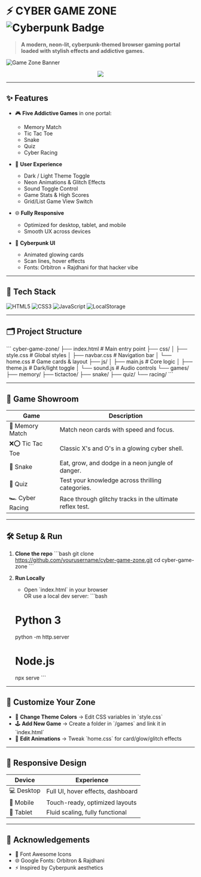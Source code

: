 # ⚡️ CYBER GAME ZONE ![Cyberpunk Badge](https://img.shields.io/badge/style-Cyberpunk-f20089?style=flat-square&logo=adobe&logoColor=white)

> **A modern, neon-lit, cyberpunk-themed browser gaming portal loaded with stylish effects and addictive games.**

![Game Zone Banner](https://i.imgur.com/aCXICcv.png)

<div align="center">
  <a href="https://yourgamezonedemo.com" target="_blank">
    <img src="https://img.shields.io/badge/-🎮 PLAY NOW-black?style=for-the-badge&logo=github&logoColor=white&color=f20089" />
  </a>
</div>

---

## ✨ Features

- 🎮 **Five Addictive Games** in one portal:
  - Memory Match
  - Tic Tac Toe
  - Snake
  - Quiz
  - Cyber Racing

- 🧠 **User Experience**
  - Dark / Light Theme Toggle
  - Neon Animations & Glitch Effects
  - Sound Toggle Control
  - Game Stats & High Scores
  - Grid/List Game View Switch

- 🌐 **Fully Responsive**
  - Optimized for desktop, tablet, and mobile
  - Smooth UX across devices

- 🎨 **Cyberpunk UI**
  - Animated glowing cards
  - Scan lines, hover effects
  - Fonts: Orbitron + Rajdhani for that hacker vibe

---

## 🔧 Tech Stack

![HTML5](https://img.shields.io/badge/HTML5-e34c26?style=for-the-badge&logo=html5&logoColor=white)
![CSS3](https://img.shields.io/badge/CSS3-264de4?style=for-the-badge&logo=css3&logoColor=white)
![JavaScript](https://img.shields.io/badge/JavaScript-f7df1e?style=for-the-badge&logo=javascript&logoColor=black)
![LocalStorage](https://img.shields.io/badge/LocalStorage-enabled-yellowgreen?style=for-the-badge)

---

## 🗂️ Project Structure

\`\`\`
cyber-game-zone/
├── index.html           # Main entry point
├── css/
│   ├── style.css        # Global styles
│   ├── navbar.css       # Navigation bar
│   └── home.css         # Game cards & layout
├── js/
│   ├── main.js          # Core logic
│   ├── theme.js         # Dark/light toggle
│   └── sound.js         # Audio controls
└── games/
    ├── memory/
    ├── tictactoe/
    ├── snake/
    ├── quiz/
    └── racing/
\`\`\`

---

## 🎯 Game Showroom

| Game         | Description                                                                 |
|--------------|-----------------------------------------------------------------------------|
| 🧠 Memory Match | Match neon cards with speed and focus.                                      |
| ❌⭕ Tic Tac Toe | Classic X's and O's in a glowing cyber shell.                              |
| 🐍 Snake         | Eat, grow, and dodge in a neon jungle of danger.                         |
| 🧪 Quiz         | Test your knowledge across thrilling categories.                          |
| 🏎️ Cyber Racing | Race through glitchy tracks in the ultimate reflex test.                 |

---

## 🛠️ Setup & Run

1. **Clone the repo**
   \`\`\`bash
   git clone https://github.com/yourusername/cyber-game-zone.git
   cd cyber-game-zone
   \`\`\`

2. **Run Locally**
   - Open \`index.html\` in your browser  
   OR use a local dev server:
   \`\`\`bash
   # Python 3
   python -m http.server

   # Node.js
   npx serve
   \`\`\`

---

## 🎨 Customize Your Zone

- 🌈 **Change Theme Colors** → Edit CSS variables in \`style.css\`
- 🕹️ **Add New Game** → Create a folder in \`/games\` and link it in \`index.html\`
- 🔄 **Edit Animations** → Tweak \`home.css\` for card/glow/glitch effects

---

## 📱 Responsive Design

| Device | Experience |
|--------|------------|
| 💻 Desktop | Full UI, hover effects, dashboard |
| 📱 Mobile | Touch-ready, optimized layouts |
| 🧾 Tablet | Fluid scaling, fully functional |

---

## 🙌 Acknowledgements

- 🧠 Font Awesome Icons
- 🌐 Google Fonts: Orbitron & Rajdhani
- ⚡ Inspired by Cyberpunk aesthetics


